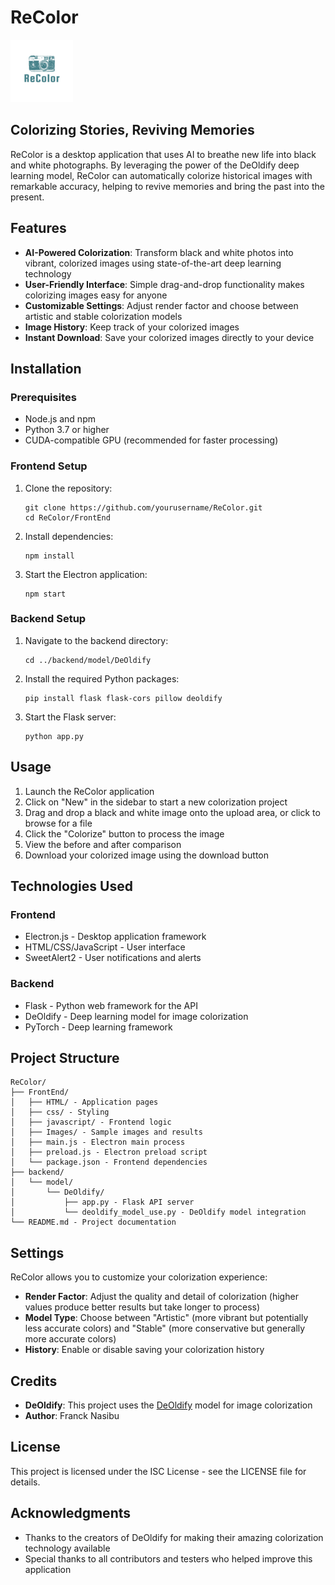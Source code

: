 # ReColor

![ReColor Logo](FrontEnd/Images/ReColor.png)

## Colorizing Stories, Reviving Memories

ReColor is a desktop application that uses AI to breathe new life into black and white photographs. By leveraging the power of the DeOldify deep learning model, ReColor can automatically colorize historical images with remarkable accuracy, helping to revive memories and bring the past into the present.

## Features

- **AI-Powered Colorization**: Transform black and white photos into vibrant, colorized images using state-of-the-art deep learning technology
- **User-Friendly Interface**: Simple drag-and-drop functionality makes colorizing images easy for anyone
- **Customizable Settings**: Adjust render factor and choose between artistic and stable colorization models
- **Image History**: Keep track of your colorized images
- **Instant Download**: Save your colorized images directly to your device

## Installation

### Prerequisites

- Node.js and npm
- Python 3.7 or higher
- CUDA-compatible GPU (recommended for faster processing)

### Frontend Setup

1. Clone the repository:
   ```
   git clone https://github.com/yourusername/ReColor.git
   cd ReColor/FrontEnd
   ```

2. Install dependencies:
   ```
   npm install
   ```

3. Start the Electron application:
   ```
   npm start
   ```

### Backend Setup

1. Navigate to the backend directory:
   ```
   cd ../backend/model/DeOldify
   ```

2. Install the required Python packages:
   ```
   pip install flask flask-cors pillow deoldify
   ```

3. Start the Flask server:
   ```
   python app.py
   ```

## Usage

1. Launch the ReColor application
2. Click on "New" in the sidebar to start a new colorization project
3. Drag and drop a black and white image onto the upload area, or click to browse for a file
4. Click the "Colorize" button to process the image
5. View the before and after comparison
6. Download your colorized image using the download button

## Technologies Used

### Frontend
- Electron.js - Desktop application framework
- HTML/CSS/JavaScript - User interface
- SweetAlert2 - User notifications and alerts

### Backend
- Flask - Python web framework for the API
- DeOldify - Deep learning model for image colorization
- PyTorch - Deep learning framework

## Project Structure

```
ReColor/
├── FrontEnd/
│   ├── HTML/ - Application pages
│   ├── css/ - Styling
│   ├── javascript/ - Frontend logic
│   ├── Images/ - Sample images and results
│   ├── main.js - Electron main process
│   ├── preload.js - Electron preload script
│   └── package.json - Frontend dependencies
├── backend/
│   └── model/
│       └── DeOldify/
│           ├── app.py - Flask API server
│           └── deoldify_model_use.py - DeOldify model integration
└── README.md - Project documentation
```

## Settings

ReColor allows you to customize your colorization experience:

- **Render Factor**: Adjust the quality and detail of colorization (higher values produce better results but take longer to process)
- **Model Type**: Choose between "Artistic" (more vibrant but potentially less accurate colors) and "Stable" (more conservative but generally more accurate colors)
- **History**: Enable or disable saving your colorization history

## Credits

- **DeOldify**: This project uses the [DeOldify](https://github.com/jantic/DeOldify) model for image colorization
- **Author**: Franck Nasibu

## License

This project is licensed under the ISC License - see the LICENSE file for details.

## Acknowledgments

- Thanks to the creators of DeOldify for making their amazing colorization technology available
- Special thanks to all contributors and testers who helped improve this application